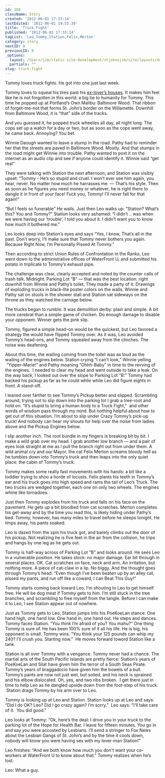 ```yaml
---
id: 188
className: Story
created: '2012-06-01 17:33:14'
lastEdited: '2012-06-01 19:55:39'
title: 'Truck Fight'
published: '2012-06-01 17:33:14'
tagList: 'Leo,Tommy,Station,Felix,Merton'
category: story
nextID: 0
previousID: 0
_options:
  layout: /Users/jim/static-site-development/stjohnsjim/site/layouts/default.static.ttml
  partials: ""
slug: truck-fight
---
```

<p>Tommy loves truck fights.  He got into one just last week.</p>
<p>Tommy loves to squeal his tires past his <a title="Tommy's hobby" href="http://stjohnsjim.com/story/show/187/Dateline:%20St.%20John's!%20Breaking%20News!#squeal">ex-lover’s houses</a>.  It makes him feel like he is not forgotten in this world: a big tie to humanity for Tommy.  This time he popped up at Portland’s Own Malibu: Baltimore Wood.  That ribbon of forget-me-not that forms St. John’s border on the Willamette.  Downhill from Baltimore Wood, it is “that” side of the tracks.</p>
<p>And you guessed it, he popped truck wheelies all day, all night long.  The cops set up a watch for a day or two, but as soon as the cops went away, he came back.  Annoying?  You bet.</p>
<p>Winnie Daough wanted to leave a stump in the road.  Pathy had to reminder her that the streets are paved in Baltimore Wood.  Mostly.  And that stumps in the road might get Winnie into trouble.  Pathy wanted to post it on the internet as an audio clip and see if anyone could identify it.  Winnie said “get real”</p>
<p>They were talking with Station the next afternoon, and Station was visibly upset: “Tommy - He’s so stupid and cruel.  I won’t ever see him again, you hear, never.  No matter how much he harrasses me. — That’s his style.  Then as soon as he figures you need money or whatever, he is right there to dangle it in front of your face!  Fuck you, Tommy! I’ll never fall for that again!”</p>
<p>“But I feels so funerable”  He wails.  Just then Leo walks up: “Station?  What’s this?  You and Tommy?”  Station looks very ashamed: “I didn’t ..   was when we were having our ‘trouble’, I told you about it.  I didn’t want you to know how much it bothered me.”</p>
<p>Leo looks deep into Station’s eyes and says “Yes, I know, That’s all in the past.  Don’t worry, I’ll make sure that Tommy never bothers you again.  Because Right Now, I’m Personally Pissed At Tommy.”</p>
<p>Then according to strict Union Rules of Confrontation in the Ranks, Leo went down to the administrative offices of WaterFront U, and  submitted his potato in triplicate to Tommy’s exhaust pipe.</p>
<p>The challenge was clear, clearly accepted and noted by the counter calls of trash talk.  Midnight.  Parking Lot “B”  — that was the best location: right downhill from Winnie and Pathy’s toilet.  They made a party of it.  Drawings of exploding trucks in black-lite poster colors on the walls.  Winnie and Pathy sat on stools in the shower stall and Station sat sideways on the throne as they watched the carnage below.</p>
<p>The trucks began to rumble.  It was demolition derby: plain and simple.  A bit more cerebral than a simple game of chicken.  Do enough damage to disable your opponent.  Winner gets the pink slip.</p>
<p>Tommy, figured a simple head-on would be the quickest, but Leo favored a strategy the would have flipped Tommy over.  As it was, Leo avoided Tommy’s head-ons, and Tommy squealed away from the clinches.  The noise was deafening.</p>
<p>About this time, the wailing coming from the toilet was as loud as the wailing of the engines below.  Station crying “I can’t look,” Winnie yelling  “Yipper-Marie!” and Pathy moaning “Ohhh-Baby" in time to the revving of the engines.  I needed to clear my head and went outside to take a leak.  On the way back, I looked out over the slope to Parking Lot “B:”  Tommy had backed his pickup as far as he could while while Leo did figure eights in front.  A stand-off.</p>
<p>I leaned over farther to see Tommy’s Pickup better and slipped.  Scrambling around, trying not to slip down into the parking lot I grab a tree-root and hold on: “It’s stupid to bring a human body to a Truck Fight,”  and other words of wisdom pass through my mind.  But nothing helpful about how to get out of this situation.  I’m about to slip under Crazy Tommy’s pick-up truck!  And nobody can hear my shouts for help over the noise from ladies above and the Pickup Engines below.</p>
<p>I slip another inch.  The root bundle in my fingers is breaking bit by bit.  I make a wild grab over my head.  I grab another low branch — and a pair of eyes look straight at me as I pull the branch right out from under them.  A wild animal cry and our Mayor, the cat Felix Merton screams bloody hell as he tumbles down into Tommy’s truck and then leaps into the only quiet place: the cabin of Tommy’s truck.</p>
<p>Tommy makes some really fast movements with his hands: a bit like a toddler trying to shoo a horde of locusts.  Felix plants his teeth in Tommy’s ear and his truck goes into high speed and rams the tail of Leo’s Truck.    The two trucks are wedged together, each one on only two wheels.  The engines whine like tornadoes.</p>
<p>Just then Tommy explodes from his truck and falls on his face on the pavement.  He gets up a bit bloodied from cat scratches.  Merton completes his get-away and by the time you read this, is likely hiding under Pathy’s bed.  Tommy, however, has many miles to travel before he sleeps tonight.  He limps away, his pants soaked.</p>
<p>Leo is dazed from the spin his truck got, and barely climbs out the door of his pickup.  Not realizing he is five feet in the air from the collision, he trips and hangs by one leg as he gets out.</p>
<p>Tommy is half-way across of Parking Lot “B” and looks around.  He sees Leo in a vulnerable position.  He takes stock: no major damage. Ear bit through in several places. OK.  Cat scratches on face, neck and arm.  An irritation, but nothing more.  A piece of cat-claw in a lip.  No biggy.  And the thought goes through Tommy’s head: “Even though I’ve been beaten up by an alley cat, pissed my pants, and run off like a coward, I can Beat This Guy!”</p>
<p>Tommy starts coming back toward Leo.  I’m shouting to Leo to get himself free.  He will be dog meat if Tommy gets to him.  I’m still stuck in the tree branches, and scrambling to free myself from the tangle.  Before I can make it to Leo, I see Station appear out of nowhere.</p>
<p>Just as Tommy gets to Leo, Station jumps into his PoeKoeLan stance:  One hand high, one hand low.  One hand in, one hand out.  He steps and dances.  Tommy faces Station.  “You think I’m afraid of you? You mahu?”  One thing Tommy is sure of.  He has been 100% sure of it all his life.  He is big, his opponent is small.  Tommy wins. “You think your 125 pounds can whip my 240?  I’ll crush you. Starting now.”  He moves forward toword Station like a tank.</p>
<p>Station is all over Tommy with a vengance.  Tommy never had a chance.  The martial arts of the South Pacific Islands are pretty fierce:  Station’s years of PoeKoeLan and Silat have given him the terror of a South Seas Pirate.  Tommy’s years of braggadocio have given him the bowels of a bull.  Tommy’s pants are now not just wet, but soiled, and his neck is sprained and his elbow dislocated.  Oh, yes, and two ribs broken.  I get there just in time to help Leo as he dangled upside down from the foot-step of his truck.  Station drags Tommy by his arm over to Leo.</p>
<p>Tommy is looking up at Leo and Station.  Station looks up at Leo and says: “Did I do OK? Leo? Did I go crazy again? I’m sorry.”  Leo says: "I'll take care of it.  You did good."</p>
<p>Leo looks at Tommy: “Ok, here’s the deal: I drive you in your truck to the parking lot of the Hope for Health Bar.  I leave for fifteen minutes. You go in and say you were accosted by Lesbians.  I’ll send a stringer to Fox News about the Lesbian Gangs of St. John’s and by the time it cools down, nobody will know you were having sex with my lover-man Station!”</p>
<p>Leo finishes: “And we both know how much you don't want your co-workers at WaterFront U to know about that." Tommy realizes when he’s lost.</p>
<p>Leo: What a guy.</p>